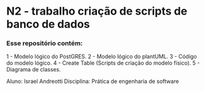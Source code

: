 # N2 - trabalho criação de scripts de banco de dados #

### Esse repositório contém: ###

1 - Modelo lógico do PostGRES.
2 - Modelo lógico do plantUML.
3 - Código do modelo lógico.
4 - Create Table (Scripts de criação do modelo físico).
5 - Diagrama de classes.

Aluno: Israel Andreotti
Disciplina: Prática de engenharia de software
